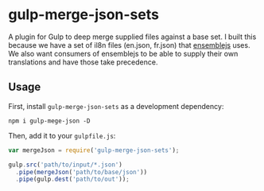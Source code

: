 # gulp-merge-json-sets

A plugin for Gulp to deep merge supplied files against a base set. I built this because we have a set of il8n files (en.json, fr.json) that [ensemblejs](http://ensemblejs.com) uses. We also want consumers of ensemblejs to be able to supply their own translations and have those take precedence.

## Usage

First, install `gulp-merge-json-sets` as a development dependency:

```shell
npm i gulp-mege-json -D
```

Then, add it to your `gulpfile.js`:

```javascript
var mergeJson = require('gulp-merge-json-sets');

gulp.src('path/to/input/*.json')
  .pipe(mergeJson('path/to/base/json'))
  .pipe(gulp.dest('path/to/out'));
```